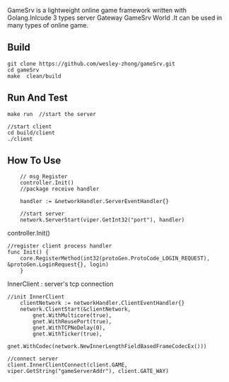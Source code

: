 
GameSrv is a lightweight online game framework  written with Golang.Inlcude 3 types server Gateway GameSrv  World .It can be used in many types of online game.

**Build**
---


```
git clone https://github.com/wesley-zhong/gameSrv.git
cd gameSrv
make  clean/build
```
**Run And  Test**
---
```
make run  //start the server

//start client
cd build/client
./client  
```

**How To Use**
---
```
	// msg Register
	controller.Init()
	//package receive handler
	
	handler := &networkHandler.ServerEventHandler{}
	
	//start server
	network.ServerStart(viper.GetInt32("port"), handler)
```

controller.Init()

```
//register client process handler
func Init() {
	core.RegisterMethod(int32(protoGen.ProtoCode_LOGIN_REQUEST), &protoGen.LoginRequest{}, login)
	}

```

InnerClient : server's tcp connection 
```
//init InnerClient
	clientNetwork := networkHandler.ClientEventHandler{}
	network.ClientStart(&clientNetwork,
		gnet.WithMulticore(true),
		gnet.WithReusePort(true),
		gnet.WithTCPNoDelay(0),
		gnet.WithTicker(true),
		gnet.WithCodec(network.NewInnerLengthFieldBasedFrameCodecEx()))
		
//connect server
client.InnerClientConnect(client.GAME, viper.GetString("gameServerAddr"), client.GATE_WAY)
```
